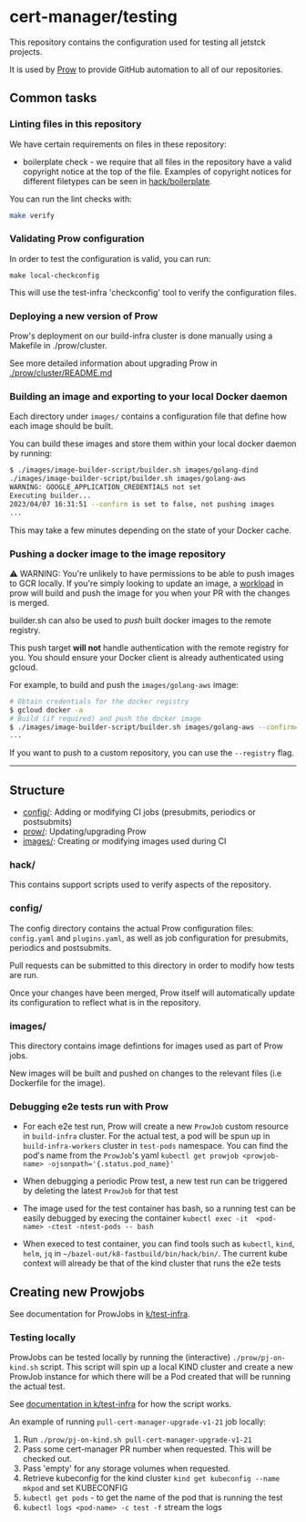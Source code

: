 # cert-manager/testing

This repository contains the configuration used for testing all jetstck projects.

It is used by [Prow](https://github.com/kubernetes/test-infra/tree/master/prow)
to provide GitHub automation to all of our repositories.

## Common tasks

### Linting files in this repository

We have certain requirements on files in these repository:

* boilerplate check - we require that all files in the repository have a valid
copyright notice at the top of the file. Examples of copyright notices for
different filetypes can be seen in [hack/boilerplate](hack/boilerplate).

You can run the lint checks with:

```bash
make verify
```

### Validating Prow configuration

In order to test the configuration is valid, you can run:

```
make local-checkconfig
```

This will use the test-infra 'checkconfig' tool to verify the configuration
files.

### Deploying a new version of Prow

Prow's deployment on our build-infra cluster is done manually using a Makefile in ./prow/cluster.

See more detailed information about upgrading Prow in [./prow/cluster/README.md](./prow/cluster/README.md)

### Building an image and exporting to your local Docker daemon

Each directory under `images/` contains a configuration file that
define how each image should be built.

You can build these images and store them within your local docker daemon by
running:

```bash
$ ./images/image-builder-script/builder.sh images/golang-dind
./images/image-builder-script/builder.sh images/golang-aws
WARNING: GOOGLE_APPLICATION_CREDENTIALS not set
Executing builder...
2023/04/07 16:31:51 --confirm is set to false, not pushing images
...
```

This may take a few minutes depending on the state of your Docker cache.

### Pushing a docker image to the image repository

⚠️ WARNING: You're unlikely to have permissions to be able to push images to GCR locally. If you're simply
looking to update an image, a [workload](https://github.com/cert-manager/testing/blob/365d570125e751a7d9aac4148d8c0ef23e42168c/config/jobs/testing/testing-postsubmits-trusted.yaml#L76)
in prow will build and push the image for you when your PR with the changes is merged.

builder.sh can also be used to *push* built docker images to the remote registry.

This push target **will not** handle authentication with the remote registry for
you. You should ensure your Docker client is already authenticated using gcloud.

For example, to build and push the `images/golang-aws` image:

```bash
# Obtain credentials for the docker registry
$ gcloud docker -a
# Build (if required) and push the docker image
$ ./images/image-builder-script/builder.sh images/golang-aws --confirm=true
...
```

If you want to push to a custom repository, you can use the `--registry` flag.

---

## Structure

* [config/](config/): Adding or modifying CI jobs (presubmits, periodics or postsubmits)
* [prow/](prow/): Updating/upgrading Prow
* [images/](images/): Creating or modifying images used during CI

### hack/

This contains support scripts used to verify aspects of the repository.

### config/

The config directory contains the actual Prow configuration files: `config.yaml`
and `plugins.yaml`, as well as job configuration for presubmits, periodics and
postsubmits.

Pull requests can be submitted to this directory in order to modify how tests
are run.

Once your changes have been merged, Prow itself will automatically update its
configuration to reflect what is in the repository.

### images/

This directory contains image defintions for images used as part of Prow jobs.

New images will be built and pushed on changes to the relevant files (i.e
Dockerfile for the image).

### Debugging e2e tests run with Prow

-  For each e2e test run, Prow will create a new `ProwJob` custom resource in
   `build-infra` cluster. For the actual test, a pod will be spun up in
   `build-infra-workers` cluster in `test-pods` namespace. You can find the pod's
   name from the `ProwJob`'s yaml `kubectl get prowjob <prowjob-name> -ojsonpath='{.status.pod_name}'`

- When debugging a periodic Prow test, a new test run can be triggered by
  deleting the latest `ProwJob` for that test

- The image used for the test container has bash, so a running test can be
  easily debugged by execing the container `kubectl exec -it  <pod-name> -ctest
  -ntest-pods -- bash`

- When execed to test container, you can find tools such as `kubectl`, `kind`, `helm`,
  `jq` in `~/bazel-out/k8-fastbuild/bin/hack/bin/`. The current kube context will
  already be that of the kind cluster that runs the e2e tests

## Creating new Prowjobs

See documentation for ProwJobs in [k/test-infra](https://github.com/kubernetes/test-infra/blob/master/prow/jobs.md).

### Testing locally

ProwJobs can be tested locally by running the (interactive) `./prow/pj-on-kind.sh` script.
This script will spin up a local KIND cluster and create a new ProwJob instance for which there will be a Pod created that will be running the actual test.

See [documentation in k/test-infra](https://github.com/kubernetes/test-infra/blob/master/prow/build_test_update.md#How-to-test-a-ProwJob) for how the script works.

An example of running `pull-cert-manager-upgrade-v1-21` job locally:

1. Run `./prow/pj-on-kind.sh pull-cert-manager-upgrade-v1-21`
2. Pass some cert-manager PR number when requested. This will be checked out.
3. Pass 'empty' for any storage volumes when requested.
4. Retrieve kubeconfig for the kind cluster `kind get kubeconfig --name mkpod` and set KUBECONFIG
5. `kubectl get pods` - to get the name of the pod that is running the test
6. `kubectl logs <pod-name> -c test -f` stream the logs
